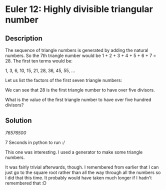 
# Euler 12: Highly divisible triangular number

## Description
The sequence of triangle numbers is generated by adding the natural numbers. So the 7th triangle number would be 1 + 2 + 3 + 4 + 5 + 6 + 7 = 28. The first ten terms would be:

1, 3, 6, 10, 15, 21, 28, 36, 45, 55, ...

Let us list the factors of the first seven triangle numbers:

We can see that 28 is the first triangle number to have over five divisors.

What is the value of the first triangle number to have over five hundred divisors?

## Solution
*76576500*

7 Seconds in python to run :/

This one was interesting. I used a generator to make some triangle numbers.

It was fairly trivial afterwards, though. I remembered from earlier that I can just go to the square root
rather than all the way through all the numbers so I did that this time. It probably would have
taken much longer if I hadn't remembered that :D